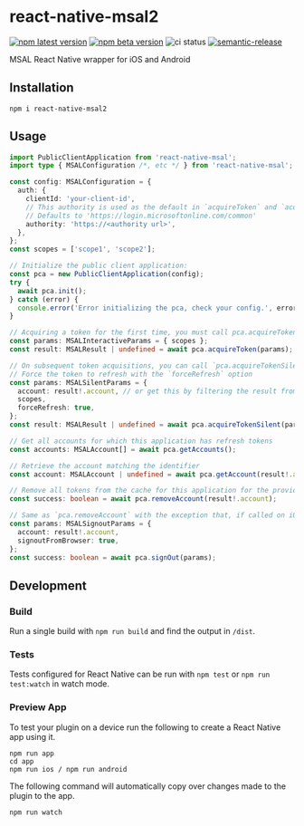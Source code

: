 # react-native-msal2


[![npm latest version](https://img.shields.io/npm/v/react-native-msal/latest.svg)](https://www.npmjs.com/package/react-native-msal)
[![npm beta version](https://img.shields.io/npm/v/react-native-msal/beta.svg)](https://www.npmjs.com/package/react-native-msal)
![ci status](https://github.com/stashenergy/react-native-msal/workflows/CI/badge.svg)
[![semantic-release](https://img.shields.io/badge/%20%20%F0%9F%93%A6%F0%9F%9A%80-semantic--release-e10079.svg)](https://github.com/semantic-release/semantic-release)

MSAL React Native wrapper for iOS and Android

## Installation

```
npm i react-native-msal2
```

## Usage

```typescript
import PublicClientApplication from 'react-native-msal';
import type { MSALConfiguration /*, etc */ } from 'react-native-msal';

const config: MSALConfiguration = {
  auth: {
    clientId: 'your-client-id',
    // This authority is used as the default in `acquireToken` and `acquireTokenSilent` if not provided to those methods.
    // Defaults to 'https://login.microsoftonline.com/common'
    authority: 'https://<authority url>',
  },
};
const scopes = ['scope1', 'scope2'];

// Initialize the public client application:
const pca = new PublicClientApplication(config);
try {
  await pca.init();
} catch (error) {
  console.error('Error initializing the pca, check your config.', error);
}

// Acquiring a token for the first time, you must call pca.acquireToken
const params: MSALInteractiveParams = { scopes };
const result: MSALResult | undefined = await pca.acquireToken(params);

// On subsequent token acquisitions, you can call `pca.acquireTokenSilent`
// Force the token to refresh with the `forceRefresh` option
const params: MSALSilentParams = {
  account: result!.account, // or get this by filtering the result from `pca.getAccounts` (see below)
  scopes,
  forceRefresh: true,
};
const result: MSALResult | undefined = await pca.acquireTokenSilent(params);

// Get all accounts for which this application has refresh tokens
const accounts: MSALAccount[] = await pca.getAccounts();

// Retrieve the account matching the identifier
const account: MSALAccount | undefined = await pca.getAccount(result!.account.identifier);

// Remove all tokens from the cache for this application for the provided account
const success: boolean = await pca.removeAccount(result!.account);

// Same as `pca.removeAccount` with the exception that, if called on iOS with the `signoutFromBrowser` option set to true, it will additionally remove the account from the system browser
const params: MSALSignoutParams = {
  account: result!.account,
  signoutFromBrowser: true,
};
const success: boolean = await pca.signOut(params);
```

## Development

### Build

Run a single build with `npm run build` and find the output in `/dist`.

### Tests

Tests configured for React Native can be run with `npm test` or `npm run test:watch` in watch mode.

### Preview App

To test your plugin on a device run the following to create a React Native app using it.

```
npm run app
cd app
npm run ios / npm run android
```

The following command will automatically copy over changes made to the plugin to the app.

```
npm run watch
```

